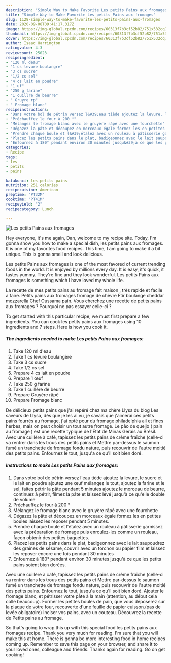 ```yaml
---
description: "Simple Way to Make Favorite Les petits Pains aux fromages"
title: "Simple Way to Make Favorite Les petits Pains aux fromages"
slug: 1128-simple-way-to-make-favorite-les-petits-pains-aux-fromages
date: 2020-09-08T09:41:17.317Z
image: https://img-global.cpcdn.com/recipes/60313f7b3cf52b82/751x532cq70/les-petits-pains-aux-fromages-photo-principale-de-la-recette.jpg
thumbnail: https://img-global.cpcdn.com/recipes/60313f7b3cf52b82/751x532cq70/les-petits-pains-aux-fromages-photo-principale-de-la-recette.jpg
cover: https://img-global.cpcdn.com/recipes/60313f7b3cf52b82/751x532cq70/les-petits-pains-aux-fromages-photo-principale-de-la-recette.jpg
author: Isaac Harrington
ratingvalue: 4.3
reviewcount: 25023
recipeingredient:
- "120 ml deau"
- "1 cs levure boulangre"
- "3 cs sucre"
- "1/2 cs sel"
- "4 cs lait en poudre"
- "1 uf"
- "250 g farine"
- "1 cuillre de beurre"
- " Gruyre rp"
- " Fromage blanc"
recipeinstructions:
- "Dans votre bol de pétrin versez l&#39;eau tiède ajoutez la levure, le sucre et le lait en poudre ajoutez une œuf mélangez le tout, ajoutez la farine et le sel, faites pétrir la pâte pendant 5 minutes ajoutez le morceau de beurre, continuez à pétrir, filmez la pâte et laissez levé jusqu&#39;à ce qu&#39;elle double de volume"
- "Préchauffez le four à 200 °"
- "Mélangez le fromage blanc avec le gruyère râpé avec une fourchette"
- "Dégazez la pâte et découpez en morceaux égale formez les en petites boules laissez les reposer pendant 5 minutes."
- "Prendre chaque boule et l&#39;étalez avec un rouleau à pâtisserie garnissez avec la préparation de fromage puis enroulez-les comme un rouleau, façon obtenir des petites baguettes."
- "Placez les petits pains dans le plat, badigeonnez avec le lait saupoudrez des graines de sésame, couvrir avec un torchon ou papier film et laissez les reposer encore une fois pendant 30 minutes"
- "Enfournez à 180° pendant environ 30 minutes jusqu&#39;à ce que les petits pains soient bien dorées."
categories:
- Recipe
tags:
- les
- petits
- pains

katakunci: les petits pains 
nutrition: 251 calories
recipecuisine: American
preptime: "PT32M"
cooktime: "PT41M"
recipeyield: "2"
recipecategory: Lunch

---
```



![Les petits Pains aux fromages](https://img-global.cpcdn.com/recipes/60313f7b3cf52b82/751x532cq70/les-petits-pains-aux-fromages-photo-principale-de-la-recette.jpg)

Hey everyone, it's me again, Dan, welcome to my recipe site. Today, I'm gonna show you how to make a special dish, les petits pains aux fromages. It is one of my favorites food recipes. This time, I am going to make it a bit unique. This is gonna smell and look delicious.

Les petits Pains aux fromages is one of the most favored of current trending foods in the world. It is enjoyed by millions every day. It is easy, it's quick, it tastes yummy. They're fine and they look wonderful. Les petits Pains aux fromages is something which I have loved my whole life.

La recette de mes petits pains au fromage fait maison , très rapide et facile a faire. Petits pains aux fromages fromage de chèvre Ftir boulange cheddar mozzarella Chef Oussama pain. Vous cherchez une recette de petits pains aux fromages ? Pourquoi ne pas essayer celle-ci ?


To get started with this particular recipe, we must first prepare a few ingredients. You can cook les petits pains aux fromages using 10 ingredients and 7 steps. Here is how you cook it.

<!--inarticleads1-->

##### The ingredients needed to make Les petits Pains aux fromages:

1. Take 120 ml d&#39;eau
1. Take 1 cs levure boulangère
1. Take 3 cs sucre
1. Take 1/2 cs sel
1. Prepare 4 cs lait en poudre
1. Prepare 1 œuf
1. Take 250 g farine
1. Take 1 cuillère de beurre
1. Prepare  Gruyère râpé
1. Prepare  Fromage blanc


De délicieux petits pains que j&#39;ai repéré chez ma chère Llysa du blog Les saveurs de Llysa, dès que je les ai vu, je savais que j&#39;aimerai ces petits pains fourrés au fromage, j&#39;ai opté pour du fromage philadelphia ail et fines herbes, mais on peut choisir un tout autre fromage. Le pão de queijo ( pain au fromage ) est une recette typique de l&#39;État de Minas Gerais au Brésil. Avec une cuillère à café, tapissez les petits pains de crème fraîche (celle-ci va rentrer dans les trous des petits pains et Mettre par-dessus le saumon fumé un tranchette de fromage fondu nature, puis recouvrir de l&#39;autre moitié des petits pains. Enfournez le tout, jusqu&#39;a ce qu&#39;il soit bien doré. 

<!--inarticleads2-->

##### Instructions to make Les petits Pains aux fromages:

1. Dans votre bol de pétrin versez l&#39;eau tiède ajoutez la levure, le sucre et le lait en poudre ajoutez une œuf mélangez le tout, ajoutez la farine et le sel, faites pétrir la pâte pendant 5 minutes ajoutez le morceau de beurre, continuez à pétrir, filmez la pâte et laissez levé jusqu&#39;à ce qu&#39;elle double de volume
1. Préchauffez le four à 200 °
1. Mélangez le fromage blanc avec le gruyère râpé avec une fourchette
1. Dégazez la pâte et découpez en morceaux égale formez les en petites boules laissez les reposer pendant 5 minutes.
1. Prendre chaque boule et l&#39;étalez avec un rouleau à pâtisserie garnissez avec la préparation de fromage puis enroulez-les comme un rouleau, façon obtenir des petites baguettes.
1. Placez les petits pains dans le plat, badigeonnez avec le lait saupoudrez des graines de sésame, couvrir avec un torchon ou papier film et laissez les reposer encore une fois pendant 30 minutes
1. Enfournez à 180° pendant environ 30 minutes jusqu&#39;à ce que les petits pains soient bien dorées.


Avec une cuillère à café, tapissez les petits pains de crème fraîche (celle-ci va rentrer dans les trous des petits pains et Mettre par-dessus le saumon fumé un tranchette de fromage fondu nature, puis recouvrir de l&#39;autre moitié des petits pains. Enfournez le tout, jusqu&#39;a ce qu&#39;il soit bien doré. Ajouter le fromage blanc, et pétrisser votre pâte à la main (attention, au début cela colle beaucoup). Former les petites boules de pain, que vous déposerez sur la plaque de votre four, recouverte d&#39;une feuille de papier cuisson.(pas de levée obligatoire) Inciser vos pains, avec un couteau. Découvrez la recette de Petits pains au fromage. 

So that's going to wrap this up with this special food les petits pains aux fromages recipe. Thank you very much for reading. I'm sure that you will make this at home. There is gonna be more interesting food in home recipes coming up. Remember to save this page on your browser, and share it to your loved ones, colleague and friends. Thanks again for reading. Go on get cooking!
